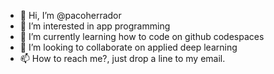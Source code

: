 - 👋 Hi, I’m @pacoherrador
- 👀 I’m interested in app programming
- 🌱 I’m currently learning how to code on github codespaces
- 💞️ I’m looking to collaborate on applied deep learning
- 📫 How to reach me?, just drop a line to my email.

<!---
pacoherrador/pacoherrador is a ✨ special ✨ repository because its `README.md` (this file) appears on your GitHub profile.
You can click the Preview link to take a look at your changes.
--->
